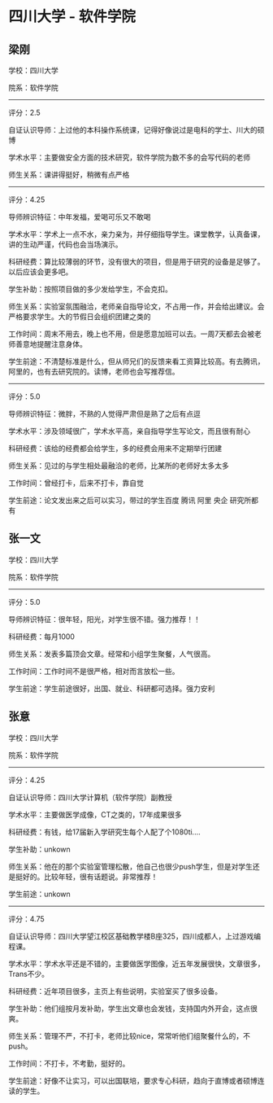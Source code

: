 # 四川大学 - 软件学院

## 梁刚

学校：四川大学

院系：软件学院

* * *

评分：2.5

自证认识导师：上过他的本科操作系统课，记得好像说过是电科的学士、川大的硕博

学术水平：主要做安全方面的技术研究，软件学院为数不多的会写代码的老师

师生关系：课讲得挺好，稍微有点严格

* * *

评分：4.25

导师辨识特征：中年发福，爱喝可乐又不敢喝

学术水平：学术上一点不水，亲力亲为，并仔细指导学生。课堂教学，认真备课，讲的生动严谨，代码也会当场演示。

科研经费：算比较薄弱的环节，没有很大的项目，但是用于研究的设备是足够了。以后应该会更多吧。

学生补助：按照项目做的多少发给学生，不会克扣。

师生关系：实验室氛围融洽，老师亲自指导论文，不占用一作，并会给出建议。会严格要求学生。大的节假日会组织团建之类的

工作时间：周末不用去，晚上也不用，但是愿意加班可以去。一周7天都去会被老师善意地提醒注意身体。

学生前途：不清楚标准是什么，但从师兄们的反馈来看工资算比较高。有去腾讯，阿里的，也有去研究院的。读博，老师也会写推荐信。

* * *

评分：5.0

导师辨识特征：微胖，不熟的人觉得严肃但是熟了之后有点逗

学术水平：涉及领域很广，学术水平高，亲自指导学生写论文，而且很有耐心

科研经费：该给的经费都会给学生，多的经费会用来不定期举行团建

师生关系：见过的与学生相处最融洽的老师，比某所的老师好太多太多

工作时间：曾经打卡，后来不打卡，靠自觉

学生前途：论文发出来之后可以实习，带过的学生百度 腾讯 阿里 央企 研究所都有

## 张一文

学校：四川大学

院系：软件学院

* * *

评分：5.0

导师辨识特征：很年轻，阳光，对学生很不错。强力推荐！！

科研经费：每月1000

师生关系：发表多篇顶会文章。经常和小组学生聚餐，人气很高。

工作时间：工作时间不是很严格，相对而言放松一些。

学生前途：学生前途很好，出国、就业、科研都可选择。强力安利

## 张意

学校：四川大学

院系：软件学院

* * *

评分：4.25

自证认识导师：四川大学计算机（软件学院）副教授

学术水平：主要做医学成像，CT之类的，17年成果很多

科研经费：有钱，给17届新入学研究生每个人配了个1080ti....

学生补助：unkown

师生关系：他在的那个实验室管理松散，他自己也很少push学生，但是对学生还是挺好的。比较年轻，很有话题说。非常推荐！

学生前途：unkown

* * *

评分：4.75

自证认识导师：四川大学望江校区基础教学楼B座325，四川成都人，上过游戏编程课。

学术水平：学术水平还是不错的，主要做医学图像，近五年发展很快，文章很多，Trans不少。

科研经费：近年项目很多，主页上有些说明，实验室买了很多设备。

学生补助：他们组按月发补助，学生出文章也会发钱，支持国内外开会，这点很爽。

师生关系：管理不严，不打卡，老师比较nice，常常听他们组聚餐什么的，不push。

工作时间：不打卡，不考勤，挺好的。

学生前途：好像不让实习，可以出国联培，要求专心科研，趋向于直博或者硕博连读的学生。